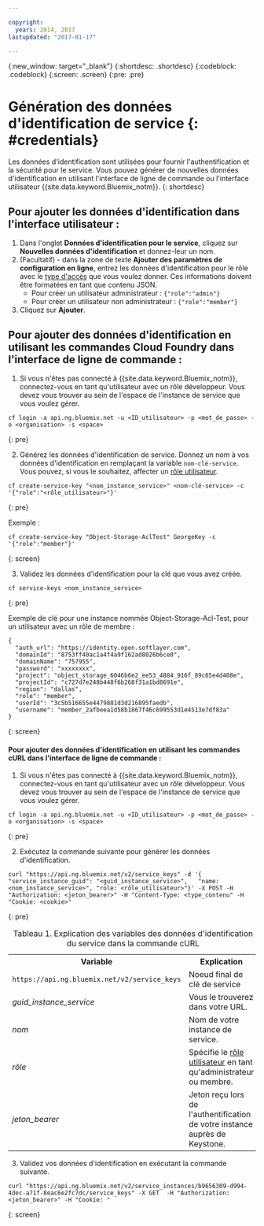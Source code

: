 ```yaml
---

copyright:
  years: 2014, 2017
lastupdated: "2017-01-17"

---
```

{:new_window: target="_blank"}
{:shortdesc: .shortdesc}
{:codeblock: .codeblock}
{:screen: .screen}
{:pre: .pre}


# Génération des données d'identification de service {: #credentials}

Les données d'identification sont utilisées pour fournir l'authentification et la sécurité pour le service. Vous pouvez générer de nouvelles données d'identification en utilisant l'interface de ligne de commande ou l'interface utilisateur {{site.data.keyword.Bluemix_notm}}.
{: shortdesc}


## Pour ajouter les données d'identification dans l'interface utilisateur :

1. Dans l'onglet **Données d'identification pour le service**, cliquez sur **Nouvelles données d'identification** et donnez-leur un nom.
2. (Facultatif) - dans la zone de texte **Ajouter des paramètres de configuration en ligne**, entrez les données d'identification pour le rôle avec le [type d'accès](/docs/services/ObjectStorage/os_access_types.html) que vous voulez donner. Ces informations doivent être formatées en tant que contenu JSON.
    - Pour créer un utilisateur administrateur : `{"role":"admin"}`
    - Pour créer un utilisateur non administrateur : `{"role":"member"}`
3. Cliquez sur **Ajouter**.


## Pour ajouter des données d'identification en utilisant les commandes Cloud Foundry dans l'interface de ligne de commande :

1. Si vous n'êtes pas connecté à {{site.data.keyword.Bluemix_notm}}, connectez-vous en tant qu'utilisateur avec un rôle développeur. Vous devez vous trouver au sein de l'espace de l'instance de service que vous voulez gérer.
  ```
  cf login -a api.ng.bluemix.net -u <ID_utilisateur> -p <mot_de_passe> -o <organisation> -s <space>
  ```
  {: pre}

2. Générez les données d'identification de service. Donnez un nom à vos données d'identification en remplaçant la variable `nom-clé-service`. Vous pouvez, si vous le souhaitez, affecter un [rôle utilisateur](/docs/services/ObjectStorage/os_access_types.html).

  ```
  cf create-service-key "<nom_instance_service>" <nom-clé-service> -c '{"role":"<rôle_utilisateur>"}'
  ```
  {: pre}

  Exemple :
  ```
  cf create-service-key "Object-Storage-AclTest" GeorgeKey -c '{"role":"member"}'
  ```
  {: screen}

3. Validez les données d'identification pour la clé que vous avez créée.

  ```
  cf service-keys <nom_instance_service>
  ```
  {: pre}

  Exemple de clé pour une instance nommée Object-Storage-Acl-Test, pour un utilisateur avec un rôle de membre :

  ```
  {
    "auth_url": "https://identity.open.softlayer.com",
    "domainId": "8753ff40ac1a4f4a9f162ad8026b6ce0",
    "domainName": "757955",
    "password": "xxxxxxxx",
    "project": "object_storage_6046b6e2_ee53_4884_916f_89c65e4d408e",
    "projectId": "c727d7e248b448f6b268f31a1bd8691e",
    "region": "dallas",
    "role": "member",
    "userId": "3c5b516655e4479881d3d216895faedb",
    "username": "member_2afbeea1d58b1867f46c699553d1e4513e7df83a"
  }
  ```
  {: screen}



#### Pour ajouter des données d'identification en utilisant les commandes cURL dans l'interface de ligne de commande :

1. Si vous n'êtes pas connecté à {{site.data.keyword.Bluemix_notm}}, connectez-vous en tant qu'utilisateur avec un rôle développeur. Vous devez vous trouver au sein de l'espace de l'instance de service que vous voulez gérer.

  ```
  cf login -a api.ng.bluemix.net -u <ID_utilisateur> -p <mot_de_passe> -o <organisation> -s <space>
  ```
  {: pre}

2. Exécutez la commande suivante pour générer les données d'identification. 

  ```
  curl "https://api.ng.bluemix.net/v2/service_keys" -d '{   "service_instance_guid": "<guid_instance_service>",   "name: <nom_instance_service>", "role: <rôle_utilisateur>"}' -X POST -H "Authorization: <jeton_bearer>" -H "Content-Type: <type_contenu" -H "Cookie: <cookie>"
  ```
  {: pre}

  <table>
  <caption> Tableau 1. Explication des variables des données d'identification du service dans la commande cURL</caption>
    <tr>
      <th> Variable  </th>
      <th> Explication </th>
    </tr>
    <tr>
      <td> <code>https://api.ng.bluemix.net/v2/service_keys</code> </td>
      <td> Noeud final de clé de service  </td>
    </tr>
    <tr>
      <td><i> guid_instance_service </i></td>
      <td> Vous le trouverez dans votre URL.  </td>
    </tr>
    <tr>
      <td><i> nom</i></td>
      <td> Nom de votre instance de service. </td>
    </tr>
    <tr>
      <td><i> rôle </i></td>
      <td> Spécifie le <a href= /docs/services/ObjectStorage/os_constructing.html>rôle utilisateur</a> en tant qu'administrateur ou membre. </td>
    </tr>
    <tr>
      <td><i> jeton_bearer </i></td>
      <td> Jeton reçu lors de l'authentification de votre instance auprès de Keystone. </td>
    </tr>
  </table>



3. Validez vos données d'identification en exécutant la commande suivante.

  ```
  curl "https://api.ng.bluemix.net/v2/service_instances/b9656309-d994-4dec-a71f-8eac6e2fc7dc/service_keys" -X GET  -H "Authorization: <jeton_bearer>" -H "Cookie: "
  ```
  {: screen}
